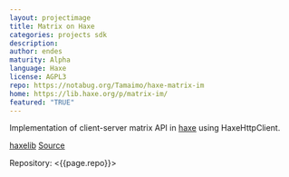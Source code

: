 ```yaml
---
layout: projectimage
title: Matrix on Haxe
categories: projects sdk
description: 
author: endes
maturity: Alpha
language: Haxe
license: AGPL3
repo: https://notabug.org/Tamaimo/haxe-matrix-im
home: https://lib.haxe.org/p/matrix-im/
featured: "TRUE"
---
```


Implementation of client-server matrix API in [haxe](https://haxe.org/) using HaxeHttpClient.

[haxelib](https://lib.haxe.org/p/matrix-im/)
[Source](https://notabug.org/Tamaimo/haxe-matrix-im)

Repository: <{{page.repo}}>
